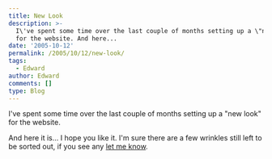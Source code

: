 ```yaml
---
title: New Look
description: >-
  I\'ve spent some time over the last couple of months setting up a \"new look\"
  for the website. And here...
date: '2005-10-12'
permalink: /2005/10/12/new-look/
tags:
  - Edward
author: Edward
comments: []
type: Blog
---
```


I\'ve spent some time over the last couple of months setting up a \"new
look\" for the website.

And here it is... I hope you like it. I\'m sure there are a few wrinkles
still left to be sorted out, if you see any [let me know][1].



[1]: https://tarrant.org.uk/contact/
